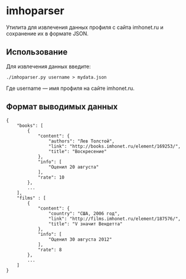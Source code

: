 imhoparser
==========

Утилита для извлечения данных профиля с сайта imhonet.ru и сохранение их в формате JSON.

## Использование

Для извлечения данных введите:

	./imhoparser.py username > mydata.json

Где username — имя профиля на сайте imhonet.ru.

## Формат выводимых данных

	{
		"books": [
			{
				"content": {
					"authors": "Лев Толстой",
					"link": "http://books.imhonet.ru/element/169253/",
					"title": "Воскресение"
				},
				"info": [
					"Оценил 20 августа"
				],
				"rate": 10
			},
			...
		],
		"films" : [
			{
				"content": {
					"country": "США, 2006 год",
					"link": "http://films.imhonet.ru/element/187576/",
					"title": "V значит Вендетта"
				},
				"info": [
					"Оценил 30 августа 2012"
				],
				"rate": 8
			},
			...
		]
	}
